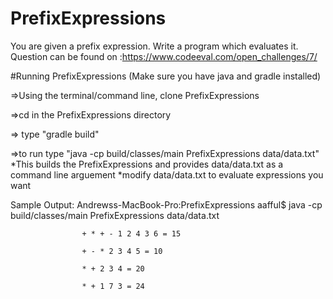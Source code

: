 # PrefixExpressions
 You are given a prefix expression. Write a program which evaluates it.
 Question can be found on :https://www.codeeval.com/open_challenges/7/
 
#Running PrefixExpressions (Make sure you have java and gradle installed)

=>Using the terminal/command line, clone PrefixExpressions 

=>cd in the PrefixExpressions directory

=> type "gradle build"

=>to run type "java -cp build/classes/main PrefixExpressions data/data.txt"
   *This builds the PrefixExpressions and provides data/data.txt as a command line arguement
   *modify data/data.txt to evaluate expressions you want
   
   
Sample Output:
Andrewss-MacBook-Pro:PrefixExpressions aafful$ java -cp build/classes/main PrefixExpressions data/data.txt
					
					+ * + - 1 2 4 3 6 = 15
					
					+ - * 2 3 4 5 = 10
					
					* + 2 3 4 = 20
					
					* + 1 7 3 = 24
 
 
